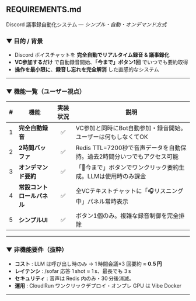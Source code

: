 ## REQUIREMENTS.md

Discord 議事録自動化システム — *シンプル・自動・オンデマンド方式*

### ▼ 目的 / 背景

* Discord ボイスチャットを **完全自動でリアルタイム録音 & 議事録化**
* **VC参加するだけ** で自動録音開始、**「今まで」ボタン1回** でいつでも要約取得
* **操作を最小限に**、**録音し忘れを完全解消** した直感的なシステム

---

### ▼ 機能一覧（ユーザー視点）

| # | 機能 | 実装状況 | 説明 |
|-|-|:-:|-|
| 1 | **完全自動録音** | ✅ | VC参加と同時にBot自動参加・録音開始。ユーザーは何もしなくてOK |
| 2 | **2時間バッファ** | ✅ | Redis TTL=7200秒で音声データを自動保持。過去2時間分いつでもアクセス可能 |
| 3 | **オンデマンド要約** | ✅ | 「📜今まで」ボタンでワンクリック要約生成。LLMは使用時のみ課金 |
| 4 | **常設コントロールパネル** | ✅ | 全VCテキストチャットに「🎧リスニング中」パネル常時表示 |
| 5 | **シンプルUI** | ✅ | ボタン1個のみ。複雑な録音制御を完全排除 |

---

### ▼ 非機能要件（抜粋）

* **コスト** : LLM は呼び出し時のみ → 1 時間会議×3 回要約 ≈ **0.5 円**
* **レイテンシ** : /sofar 応答 1 shot ≈ 1 s、最長でも 3 s
* **セキュリティ** : 音声は Redis 内のみ・30 分後消滅。
* **運用** : Cloud Run ワンクリックデプロイ・オンプレ GPU は Vibe Docker

---
